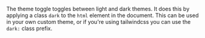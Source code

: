 The theme toggle toggles between light and dark themes. It does this by applying a class `dark` to the `html` element in the document. This can be used in your own custom theme, or if you're using tailwindcss you can use the `dark:` class prefix.

